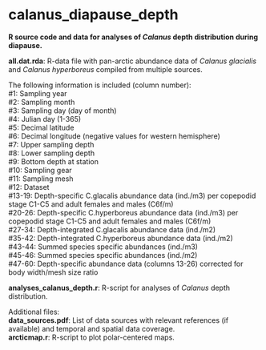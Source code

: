 #  calanus_diapause_depth 

<b>R source code and data for analyses of <i>Calanus</i> depth distribution during diapause.</b>

<b>all.dat.rda</b>: R-data file with pan-arctic abundance data of <i>Calanus glacialis</i> and <i>Calanus hyperboreus</i> compiled from multiple sources.<br>

The following information is included (column number):<br>
#1: Sampling year<br>
#2: Sampling month<br>
#3: Sampling day (day of month)<br>
#4: Julian day (1-365)<br>
#5: Decimal latitude<br>
#6: Decimal longitude (negative values for western hemisphere)<br>
#7: Upper sampling depth<br>
#8: Lower sampling depth<br>
#9: Bottom depth at station<br>
#10: Sampling gear<br>
#11: Sampling mesh<br>
#12: Dataset<br>
#13-19: Depth-specific C.glacalis abundance data (ind./m3) per copepodid stage C1-C5 and adult females and males (C6f/m)<br>
#20-26: Depth-specific C.hyperboreus abundance data (ind./m3) per copepodid stage C1-C5 and adult females and males (C6f/m)<br>
#27-34: Depth-integrated C.glacalis abundance data (ind./m2)<br>
#35-42: Depth-integrated C.hyperboreus abundance data (ind./m2)<br>
#43-44: Summed species specific abundances (ind./m3)<br>
#45-46: Summed species specific abundances (ind./m2)<br>
#47-60: Depth-specific abundance data (columns 13-26) corrected for body width/mesh size ratio<br>


<b>analyses_calanus_depth.r</b>: R-script for analyses of <i>Calanus</i> depth distribution.

Additional files:<br>
<b>data_sources.pdf</b>: List of data sources with relevant references (if available) and temporal and spatial data coverage.<br>
<b>arcticmap.r</b>: R-script to plot polar-centered maps.
